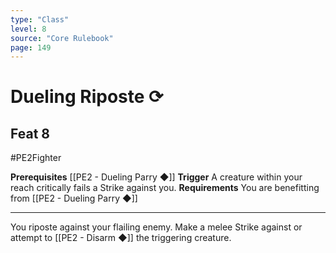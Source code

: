 ```yaml
---
type: "Class"
level: 8
source: "Core Rulebook"
page: 149
---
```

# Dueling Riposte ⟳
## Feat 8
#PE2Fighter

**Prerequisites** [[PE2 - Dueling Parry ◆]]
**Trigger** A creature within your reach critically fails a Strike against you.
**Requirements** You are benefitting from [[PE2 - Dueling Parry ◆]]

---
You riposte against your flailing enemy. Make a melee Strike against or attempt to [[PE2 - Disarm ◆]] the triggering creature.